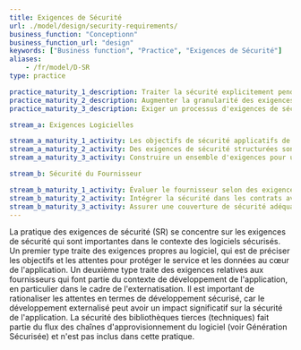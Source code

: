 ```yaml
---
title: Exigences de Sécurité
url: ./model/design/security-requirements/
business_function: "Conceptionn"
business_function_url: "design"
keywords: ["Business function", "Practice", "Exigences de Sécurité"]
aliases:
    - /fr/model/D-SR
type: practice

practice_maturity_1_description: Traiter la sécurité explicitement pendant le processus d'exigences logicielles.
practice_maturity_2_description: Augmenter la granularité des exigences de sécurité découlant de la logique métier et des risques connus.
practice_maturity_3_description: Exiger un processus d'exigences de sécurité pour tous les projets logiciels et les dépendances de tierces parties.

stream_a: Exigences Logicielles

stream_a_maturity_1_activity: Les objectifs de sécurité applicatifs de haut niveau sont associés aux exigences fonctionnelles.
stream_a_maturity_2_activity: Des exigences de sécurité structurées sont disponibles et utilisées par les équipes de développeurs.
stream_a_maturity_3_activity: Construire un ensemble d'exigences pour utilisation par les équipes produits.

stream_b: Sécurité du Fournisseur

stream_b_maturity_1_activity: Évaluer le fournisseur selon des exigences de sécurité organisationnelles.
stream_b_maturity_2_activity: Intégrer la sécurité dans les contrats avec les fournisseurs afin de garantir la conformité avec les exigences de l'organisation.
stream_b_maturity_3_activity: Assurer une couverture de sécurité adéquate pour les fournisseurs externes en fournissant des objectifs clairs.
---
```


La pratique des exigences de sécurité (SR) se concentre sur les exigences de sécurité qui sont importantes dans le contexte des logiciels sécurisés. Un premier type traite des exigences propres au logiciel, qui est de préciser les objectifs et les attentes pour protéger le service et les données au cœur de l'application. Un deuxième type traite des exigences relatives aux fournisseurs qui font partie du contexte de développement de l'application, en particulier dans le cadre de l'externatisation. Il est important de rationaliser les attentes en termes de développement sécurisé, car le développement externalisé peut avoir un impact significatif sur la sécurité de l'application. La sécurité des bibliothèques tierces (techniques) fait partie du flux des chaînes d'approvisionnement du logiciel (voir Génération Sécurisée) et n'est pas inclus dans cette pratique.

